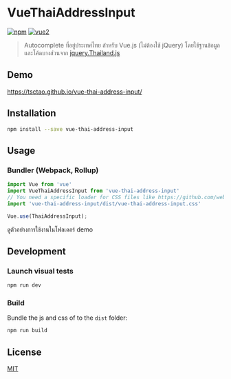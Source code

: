 # VueThaiAddressInput

[![npm](https://img.shields.io/npm/v/vue-thai-address-input.svg)](https://www.npmjs.com/package/vue-thai-address-input) [![vue2](https://img.shields.io/badge/vue-2.x-brightgreen.svg)](https://vuejs.org/)

> Autocomplete ที่อยู่ประเทศไทย สำหรับ Vue.js (ไม่ต้องใช้ jQuery) โดยใช้ฐานข้อมูลและโค้ดบางส่วนจาก [jquery.Thailand.js](https://github.com/earthchie/jquery.Thailand.js)

## Demo

https://tsctao.github.io/vue-thai-address-input/

## Installation

```bash
npm install --save vue-thai-address-input
```

## Usage

### Bundler (Webpack, Rollup)

```js
import Vue from 'vue'
import VueThaiAddressInput from 'vue-thai-address-input'
// You need a specific loader for CSS files like https://github.com/webpack/css-loader
import 'vue-thai-address-input/dist/vue-thai-address-input.css'

Vue.use(ThaiAddressInput);
```

ดูตัวอย่างการใช้งานในโฟลเดอร์ demo

## Development

### Launch visual tests

```bash
npm run dev
```

### Build

Bundle the js and css of to the `dist` folder:

```bash
npm run build
```

## License

[MIT](http://opensource.org/licenses/MIT)
